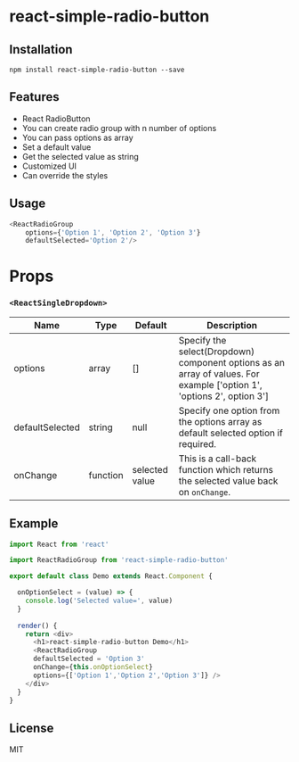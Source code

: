 # react-simple-radio-button

## Installation 

`npm install react-simple-radio-button --save`

## Features

- React RadioButton
- You can create radio group with n number of options
- You can pass options as array
- Set a default value
- Get the selected value as string
- Customized UI
- Can override the styles

## Usage

```js
<ReactRadioGroup 
    options={'Option 1', 'Option 2', 'Option 3'}
    defaultSelected='Option 2'/>
```

# Props

### `<ReactSingleDropdown>`
Name | Type | Default | Description
-----|------|---------|------------
options | array | [] | Specify the select(Dropdown) component options as an array of values. For example ['option 1', 'options 2', option 3']
defaultSelected | string | null | Specify one option from the options array as default selected option if required.
onChange | function | selected value | This is a call-back function which returns the selected value back on `onChange`.

## Example
```js
import React from 'react'

import ReactRadioGroup from 'react-simple-radio-button'

export default class Demo extends React.Component {

  onOptionSelect = (value) => {
    console.log('Selected value=', value)
  }
  
  render() {
    return <div>
      <h1>react-simple-radio-button Demo</h1>
      <ReactRadioGroup 
      defaultSelected = 'Option 3'
      onChange={this.onOptionSelect}
      options={['Option 1','Option 2','Option 3']} />
    </div>
  }
}
```

## License

MIT
